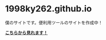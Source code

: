 # 1998ky262.github.io

僕のサイトです。便利用ツールのサイトを作成中！

<strong><a href="https://1998ky262.github.io/">こちらから見れます！</a></strong>
